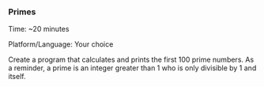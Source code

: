 ### Primes

Time: ~20 minutes

Platform/Language: Your choice


Create a program that calculates and prints the first 100 prime numbers. As a reminder, a prime is an integer greater than 1 who is only divisible by 1 and itself.


